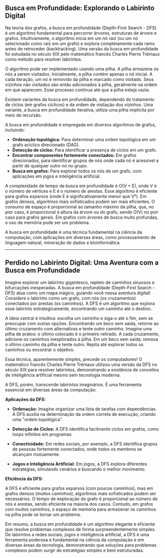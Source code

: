 ## Busca em Profundidade: Explorando o Labirinto Digital

Na teoria dos grafos, a busca em profundidade (Depth-First Search - DFS) é um algoritmo fundamental para percorrer árvores, estruturas de árvore e grafos.  Intuitivamente, o algoritmo inicia em um nó raiz (ou um nó selecionado como raiz em um grafo) e explora completamente cada ramo antes de retroceder (backtracking).  Uma versão da busca em profundidade foi estudada no século XIX pelo matemático francês Charles Pierre Trémaux como método para resolver labirintos.

O algoritmo pode ser implementado usando uma pilha.  A pilha armazena os nós a serem visitados. Inicialmente, a pilha contém apenas o nó inicial. A cada iteração, um nó é removido da pilha e marcado como visitado.  Seus vizinhos não visitados são então adicionados à pilha, geralmente na ordem em que aparecem.  Esse processo continua até que a pilha esteja vazia.

Existem variantes da busca em profundidade, dependendo do tratamento de ciclos (em grafos cíclicos) e da ordem de visitação dos vizinhos. Uma variante, a busca em profundidade iterativa, utiliza uma pilha implícita por meio de recursão.

A busca em profundidade é empregada em diversos algoritmos de grafos, incluindo:

* **Ordenação topológica:** Para determinar uma ordem topológica em um grafo acíclico direcionado (DAG).
* **Detecção de ciclos:** Para identificar a presença de ciclos em um grafo.
* **Encontrar componentes fortemente conectados:** Em grafos direcionados, para identificar grupos de nós onde cada nó é acessível a partir de qualquer outro nó no grupo.
* **Busca em grafos:** Para explorar todos os nós de um grafo, com aplicações em jogos e inteligência artificial.


A complexidade de tempo da busca em profundidade é O(V + E), onde V é o número de vértices e E é o número de arestas.  Esse algoritmo é eficiente para grafos esparsos (onde E é significativamente menor que V²). Em grafos densos, algoritmos mais sofisticados podem ser mais eficientes. O consumo de espaço é proporcional ao tamanho máximo da pilha, que, no pior caso, é proporcional à altura da árvore ou do grafo, sendo O(V) no pior caso para grafos gerais.  Em grafos com árvores de busca muito profundas, o uso de memória pode ser um problema.


A busca em profundidade é uma técnica fundamental na ciência da computação, com aplicações em diversas áreas, como processamento de linguagem natural, mineração de dados e bioinformática.


----------

## Perdido no Labirinto Digital: Uma Aventura com a Busca em Profundidade

Imagine explorar um labirinto gigantesco, repleto de caminhos sinuosos e bifurcações inesperadas. A busca em profundidade (Depth-First Search - DFS) atua como um mapa mágico, guiando você nessa aventura digital!  Considere o labirinto como um grafo, com nós (os cruzamentos) conectados por arestas (os caminhos). A DFS é um algoritmo que explora esse labirinto estrategicamente, encontrando um caminho até o destino.

A ideia central é intuitiva: escolha um caminho e siga-o até o fim, sem se preocupar com outras opções.  Encontrando um beco sem saída, retorne ao último cruzamento com alternativas e tente outro caminho.  Imagine uma pilha de pratos: o último colocado é o primeiro retirado.  A cada cruzamento, adicione os caminhos inexplorados à pilha.  Em um beco sem saída, remova o último caminho da pilha e tente outro.  Repita até explorar todos os caminhos ou encontrar o objetivo.

Essa técnica, aparentemente simples, precede os computadores! O matemático francês Charles Pierre Trémaux utilizou uma versão da DFS no século XIX para resolver labirintos, demonstrando a existência de conceitos de inteligência artificial mesmo sem tecnologia moderna.

A DFS, porém, transcende labirintos imaginários. É uma ferramenta essencial em diversas áreas da computação:

**Aplicações da DFS:**

* **Ordenação:**  Imagine organizar uma lista de tarefas com dependências. A DFS auxilia na determinação da ordem correta de execução, criando uma "ordem topológica".

* **Detecção de Ciclos:**  A DFS identifica facilmente ciclos em grafos, como loops infinitos em programas.

* **Conectividade:** Em redes sociais, por exemplo, a DFS identifica grupos de pessoas fortemente conectados, onde todos os membros se alcançam mutuamente.

* **Jogos e Inteligência Artificial:**  Em jogos, a DFS explora diferentes estratégias, simulando cenários e buscando o melhor movimento.

**Eficiência da DFS:**

A DFS é eficiente para grafos esparsos (com poucos caminhos), mas em grafos densos (muitos caminhos), algoritmos mais sofisticados podem ser necessários.  O tempo de exploração do grafo é proporcional ao número de nós e arestas, sendo eficiente na maioria dos casos.  Contudo, em grafos com muitos caminhos, o espaço de memória para armazenar os caminhos na pilha pode se tornar um problema.

Em resumo, a busca em profundidade é um algoritmo elegante e eficiente que resolve problemas complexos de forma surpreendentemente simples. De labirintos a redes sociais, jogos e inteligência artificial, a DFS é uma ferramenta poderosa e fundamental na ciência da computação e em diversas áreas da tecnologia, demonstrando que soluções para problemas complexos podem surgir de estratégias simples e bem estruturadas.